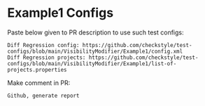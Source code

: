 # Example1 Configs
Paste below given to PR description to use such test configs:
```
Diff Regression config: https://github.com/checkstyle/test-configs/blob/main/VisibilityModifier/Example1/config.xml
Diff Regression projects: https://github.com/checkstyle/test-configs/blob/main/VisibilityModifier/Example1/list-of-projects.properties
```
Make comment in PR:
```
Github, generate report
```
